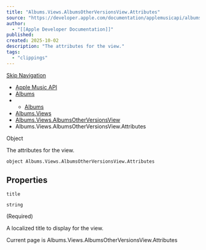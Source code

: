```yaml
---
title: "Albums.Views.AlbumsOtherVersionsView.Attributes"
source: "https://developer.apple.com/documentation/applemusicapi/albums/views-data.dictionary/albumsotherversionsview/attributes-data.dictionary"
author:
  - "[[Apple Developer Documentation]]"
published:
created: 2025-10-02
description: "The attributes for the view."
tags:
  - "clippings"
---
```

[Skip Navigation](https://developer.apple.com/documentation/applemusicapi/albums/views-data.dictionary/albumsotherversionsview/#app-main)

- [Apple Music API](https://developer.apple.com/documentation/applemusicapi)
- [Albums](https://developer.apple.com/documentation/applemusicapi/albums)
- - [Albums](https://developer.apple.com/documentation/applemusicapi/albums)
- [Albums.Views](https://developer.apple.com/documentation/applemusicapi/albums/views-data.dictionary)
- [Albums.Views.AlbumsOtherVersionsView](https://developer.apple.com/documentation/applemusicapi/albums/views-data.dictionary/albumsotherversionsview)
- Albums.Views.AlbumsOtherVersionsView.Attributes

Object

The attributes for the view.

```
object Albums.Views.AlbumsOtherVersionsView.Attributes
```

## Properties

`title`

`string`

(Required)

A localized title to display for the view.

Current page is Albums.Views.AlbumsOtherVersionsView.Attributes